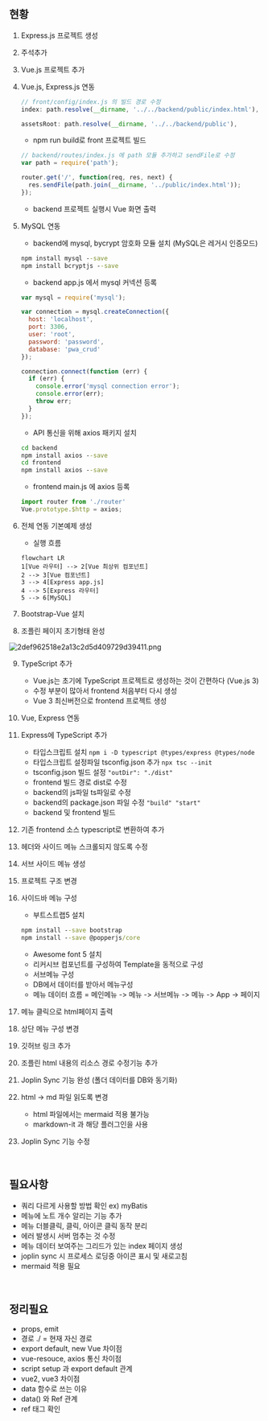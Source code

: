 <!-- --- --><!-- title: 미분류 --><!-- updated: 2023-02-19 08:52:32Z --><!-- created: 2023-02-04 08:31:03Z --><!-- latitude: 37.56653500 --><!-- longitude: 126.97796920 --><!-- altitude: 0.0000 --><!-- --- -->## 현황1. Express.js 프로젝트 생성2. 주석추가3. Vue.js 프로젝트 추가4. Vue.js, Express.js 연동	```javascript	// front/config/index.js 의 빌드 경로 수정	index: path.resolve(__dirname, '../../backend/public/index.html'),	assetsRoot: path.resolve(__dirname, '../../backend/public'),	```	-	npm run build로 front 프로젝트 빌드	```javascript	// backend/routes/index.js 에 path 모듈 추가하고 sendFile로 수정	var path = require('path');	router.get('/', function(req, res, next) {	  res.sendFile(path.join(__dirname, '../public/index.html'));	});	```	- backend 프로젝트 실행시 Vue 화면 출력5. MySQL 연동	- backend에 mysql, bycrypt 암호화 모듈 설치 (MySQL은 레거시 인증모드)	```cmd	npm install mysql --save	npm install bcryptjs --save	```	- backend app.js 에서 mysql 커넥션 등록	```javascript	var mysql = require('mysql');	var connection = mysql.createConnection({	  host: 'localhost',	  port: 3306,	  user: 'root',	  password: 'password',	  database: 'pwa_crud'	});	connection.connect(function (err) {	  if (err) {		console.error('mysql connection error');		console.error(err);		throw err;	  }	});	```	- API 통신을 위해 axios 패키지 설치	```cmd	cd backend	npm install axios --save	cd frontend	npm install axios --save	```	- frontend main.js 에 axios 등록	```javascript	import router from './router'	Vue.prototype.$http = axios;	```6. 전체 연동 기본예제 생성	- 실행 흐름	```mermaid	flowchart LR	1[Vue 라우터] --> 2[Vue 최상위 컴포넌트]	2 --> 3[Vue 컴포넌트]	3 --> 4[Express app.js]	4 --> 5[Express 라우터]	5 --> 6[MySQL]	```7. Bootstrap-Vue 설치8. 조플린 페이지 초기형태 완성![2def962518e2a13c2d5d409729d39411.png](/joplinRes/_resources/2def962518e2a13c2d5d409729d39411.png)9. TypeScript 추가	- Vue.js는 초기에 TypeScript 프로젝트로 생성하는 것이 간편하다 (Vue.js 3)	- 수정 부분이 많아서 frontend 처음부터 다시 생성	- Vue 3 최신버전으로 frontend 프로젝트 생성10. Vue, Express 연동11. Express에 TypeScript 추가	- 타입스크립트 설치 `npm i -D typescript @types/express @types/node`	- 타입스크립트 설정파일 tsconfig.json 추가 `npx tsc --init`	- tsconfig.json 빌드 설정 `"outDir": "./dist"`	- frontend 빌드 경로 dist로 수정	- backend의 js파일 ts파일로 수정	- backend의 package.json 파일 수정 `"build" "start"`	- backend 및 frontend 빌드12. 기존 frontend 소스 typescript로 변환하여 추가 13. 헤더와 사이드 메뉴 스크롤되지 않도록 수정14. 서브 사이드 메뉴 생성15. 프로젝트 구조 변경16. 사이드바 메뉴 구성	- 부트스트랩5 설치	```cmd	npm install --save bootstrap	npm install --save @popperjs/core	```	- Awesome font 5 설치	- 리커시브 컴포넌트를 구성하여 Template을 동적으로 구성	- 서브메뉴 구성	- DB에서 데이터를 받아서 메뉴구성	- 메뉴 데이터 흐름 = 메인메뉴 -> 메뉴 -> 서브메뉴 -> 메뉴 -> App -> 페이지17. 메뉴 클릭으로 html페이지 출력18. 상단 메뉴 구성 변경19. 깃허브 링크 추가20. 조플린 html 내용의 리소스 경로 수정기능 추가21. Joplin Sync 기능 완성 (폴더 데이터를 DB와 동기화)22. html -> md 파일 읽도록 변경	- html 파일에서는 mermaid 적용 불가능	- markdown-it 과 해당 플러그인을 사용23. Joplin Sync 기능 수정<br>## 필요사항- 쿼리 다르게 사용할 방법 확인 ex) myBatis- 메뉴에 노트 개수 알리는 기능 추가- 메뉴 더블클릭, 클릭, 아이콘 클릭 동작 분리- 에러 발생시 서버 멈추는 것 수정- 메뉴 데이터 보여주는 그리드가 있는 index 페이지 생성- joplin sync 시 프로세스 로딩중 아이콘 표시 및 새로고침- mermaid 적용 필요<br>## 정리필요- props, emit- 경로 ./ = 현재 자신 경로- export default, new Vue 차이점- vue-resouce, axios 통신 차이점- script setup 과 export default 관계- vue2, vue3 차이점- data 함수로 쓰는 이유- data() 와 Ref 관계- ref 태그 확인